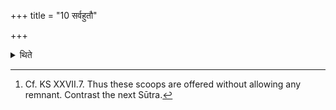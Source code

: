 +++
title = "10 सर्वहुतौ"

+++

<details><summary>थिते</summary>

10. Both are offered in the "holocaust" manner.[^1]  

[^1]: Cf. KS XXVII.7. Thus these scoops are offered without allowing any remnant. Contrast the next Sūtra.  
</details>
